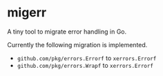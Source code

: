 # migerr

A tiny tool to migrate error handling in Go.

Currently the following migration is implemented.

- `github.com/pkg/errors.Errorf` to `xerrors.Errorf`
- `github.com/pkg/errors.Wrapf` to `xerrors.Errorf`
